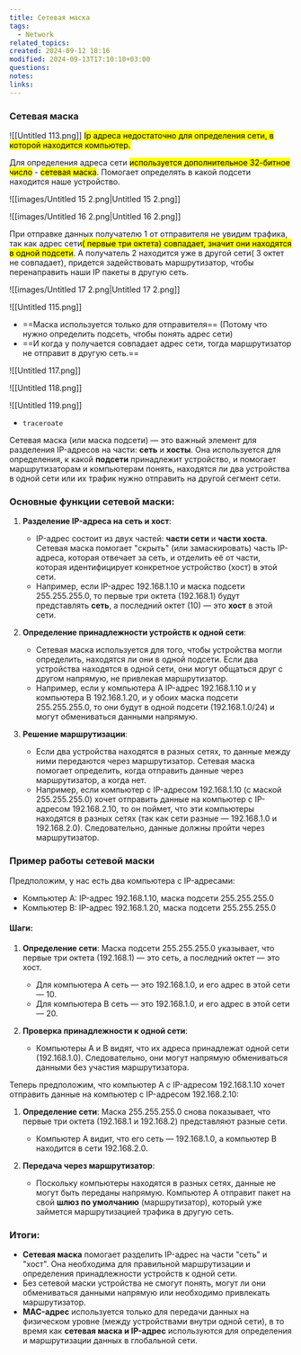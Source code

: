 ```yaml
---
title: Сетевая маска
tags:
  - Network
related_topics: 
created: 2024-09-12 18:16
modified: 2024-09-13T17:10:10+03:00
questions: 
notes: 
links: 
---
```


### Сетевая маска


![[Untitled 113.png]]
<mark class="hltr-yellow">Ip адреса недостаточно для определения сети, в которой находится компьютер.</mark>

Для определения адреса сети <mark class="hltr-purple">используется дополнительное 32-битное число</mark> - <mark class="hltr-red">сетевая маска</mark>. Помогает определять в какой подсети находится наше устройство.

![[images/Untitled 15 2.png|Untitled 15 2.png]]

![[images/Untitled 16 2.png|Untitled 16 2.png]]

При отправке данных получателю 1 от отправителя не увидим трафика, так как адрес сети<mark class="hltr-yellow">( первые три октета) совпадает, значит они находятся в одной подсети</mark>. А получатель 2 находится уже в другой сети( 3 октет не совпадает), придется задействовать маршрутизатор, чтобы перенаправить наши IP пакеты в другую сеть.

![[images/Untitled 17 2.png|Untitled 17 2.png]]


![[Untitled 115.png]]
- ==Маска используется только для отправителя== (Потому что нужно определить подсеть, чтобы понять адрес сети)
- ==И когда у получается совпадает адрес сети, тогда маршрутизатор не отправит в другую сеть.==

![[Untitled 117.png]]

![[Untitled 118.png]]

![[Untitled 119.png]]

- `traceroate`

Сетевая маска (или маска подсети) — это важный элемент для разделения IP-адресов на части: **сеть** и **хосты**. Она используется для определения, к какой **подсети** принадлежит устройство, и помогает маршрутизаторам и компьютерам понять, находятся ли два устройства в одной сети или их трафик нужно отправить на другой сегмент сети.

### Основные функции сетевой маски:

1. **Разделение IP-адреса на сеть и хост**:
    
    - IP-адрес состоит из двух частей: **части сети** и **части хоста**. Сетевая маска помогает "скрыть" (или замаскировать) часть IP-адреса, которая отвечает за сеть, и отделить её от части, которая идентифицирует конкретное устройство (хост) в этой сети.
    - Например, если IP-адрес 192.168.1.10 и маска подсети 255.255.255.0, то первые три октета (192.168.1) будут представлять **сеть**, а последний октет (10) — это **хост** в этой сети.
2. **Определение принадлежности устройств к одной сети**:
    
    - Сетевая маска используется для того, чтобы устройства могли определить, находятся ли они в одной подсети. Если два устройства находятся в одной сети, они могут общаться друг с другом напрямую, не привлекая маршрутизатор.
    - Например, если у компьютера A IP-адрес 192.168.1.10 и у компьютера B 192.168.1.20, и у обоих маска подсети 255.255.255.0, то они будут в одной подсети (192.168.1.0/24) и могут обмениваться данными напрямую.
3. **Решение маршрутизации**:
    
    - Если два устройства находятся в разных сетях, то данные между ними передаются через маршрутизатор. Сетевая маска помогает определить, когда отправить данные через маршрутизатор, а когда нет.
    - Например, если компьютер с IP-адресом 192.168.1.10 (с маской 255.255.255.0) хочет отправить данные на компьютер с IP-адресом 192.168.2.10, то он поймет, что эти компьютеры находятся в разных сетях (так как сети разные — 192.168.1.0 и 192.168.2.0). Следовательно, данные должны пройти через маршрутизатор.

### Пример работы сетевой маски

Предположим, у нас есть два компьютера с IP-адресами:

- Компьютер A: IP-адрес 192.168.1.10, маска подсети 255.255.255.0
- Компьютер B: IP-адрес 192.168.1.20, маска подсети 255.255.255.0

#### Шаги:

1. **Определение сети**: Маска подсети 255.255.255.0 указывает, что первые три октета (192.168.1) — это сеть, а последний октет — это хост.
    
    - Для компьютера A сеть — это 192.168.1.0, и его адрес в этой сети — 10.
    - Для компьютера B сеть — это 192.168.1.0, и его адрес в этой сети — 20.
2. **Проверка принадлежности к одной сети**:
    
    - Компьютеры A и B видят, что их адреса принадлежат одной сети (192.168.1.0). Следовательно, они могут напрямую обмениваться данными без участия маршрутизатора.

Теперь предположим, что компьютер A с IP-адресом 192.168.1.10 хочет отправить данные на компьютер с IP-адресом 192.168.2.10:

1. **Определение сети**: Маска 255.255.255.0 снова показывает, что первые три октета (192.168.1 и 192.168.2) представляют разные сети.
    
    - Компьютер A видит, что его сеть — 192.168.1.0, а компьютер B находится в сети 192.168.2.0.
2. **Передача через маршрутизатор**:
    
    - Поскольку компьютеры находятся в разных сетях, данные не могут быть переданы напрямую. Компьютер A отправит пакет на свой **шлюз по умолчанию** (маршрутизатор), который уже займется маршрутизацией трафика в другую сеть.

### Итоги:

- **Сетевая маска** помогает разделить IP-адрес на части "сеть" и "хост". Она необходима для правильной маршрутизации и определения принадлежности устройств к одной сети.
- Без сетевой маски устройства не смогут понять, могут ли они обмениваться данными напрямую или необходимо привлекать маршрутизатор.
- **MAC-адрес** используется только для передачи данных на физическом уровне (между устройствами внутри одной сети), в то время как **сетевая маска и IP-адрес** используются для определения и маршрутизации данных в глобальной сети.
